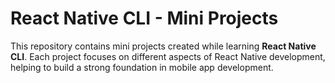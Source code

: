 # React Native CLI - Mini Projects

This repository contains mini projects created while learning **React Native CLI**. Each project focuses on different aspects of React Native development, helping to build a strong foundation in mobile app development.
